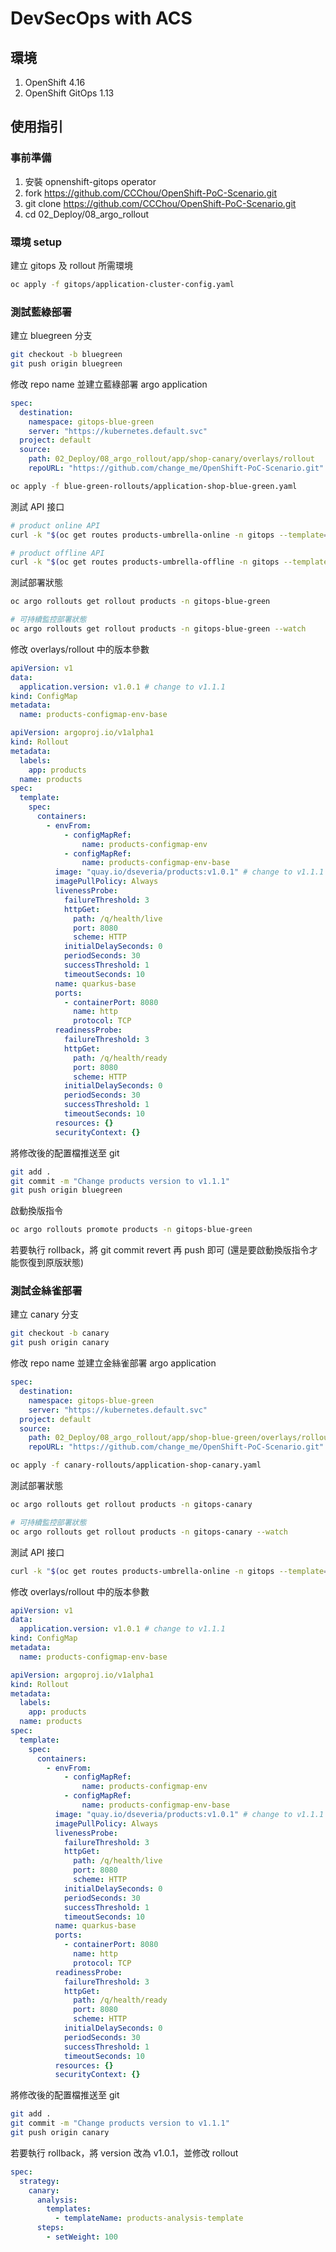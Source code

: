 # DevSecOps with ACS

## 環境
1. OpenShift 4.16
2. OpenShift GitOps 1.13


## 使用指引

### 事前準備
1. 安裝 opnenshift-gitops operator
2. fork https://github.com/CCChou/OpenShift-PoC-Scenario.git
3. git clone https://github.com/CCChou/OpenShift-PoC-Scenario.git
4. cd 02_Deploy/08_argo_rollout

### 環境 setup

建立 gitops 及 rollout 所需環境
```bash
oc apply -f gitops/application-cluster-config.yaml
```

### 測試藍綠部署

建立 bluegreen 分支
```bash
git checkout -b bluegreen
git push origin bluegreen
```
修改 repo name 並建立藍綠部署 argo application
```yaml
spec:
  destination:
    namespace: gitops-blue-green
    server: "https://kubernetes.default.svc"
  project: default
  source:
    path: 02_Deploy/08_argo_rollout/app/shop-canary/overlays/rollout
    repoURL: "https://github.com/change_me/OpenShift-PoC-Scenario.git"
```

```bash
oc apply -f blue-green-rollouts/application-shop-blue-green.yaml
```

測試 API 接口
```bash
# product online API
curl -k "$(oc get routes products-umbrella-online -n gitops --template='https://{{.spec.host}}')/products" | jq;

# product offline API
curl -k "$(oc get routes products-umbrella-offline -n gitops --template='https://{{.spec.host}}')/products" | jq;
```

測試部署狀態
```bash
oc argo rollouts get rollout products -n gitops-blue-green

# 可持續監控部署狀態
oc argo rollouts get rollout products -n gitops-blue-green --watch 
```

修改 overlays/rollout 中的版本參數
```yaml
apiVersion: v1
data:
  application.version: v1.0.1 # change to v1.1.1
kind: ConfigMap
metadata:
  name: products-configmap-env-base
```

```yaml
apiVersion: argoproj.io/v1alpha1
kind: Rollout
metadata:
  labels:
    app: products
  name: products
spec:
  template:
    spec:
      containers:
        - envFrom:
            - configMapRef:
                name: products-configmap-env
            - configMapRef:
                name: products-configmap-env-base
          image: "quay.io/dseveria/products:v1.0.1" # change to v1.1.1
          imagePullPolicy: Always
          livenessProbe:
            failureThreshold: 3
            httpGet:
              path: /q/health/live
              port: 8080
              scheme: HTTP
            initialDelaySeconds: 0
            periodSeconds: 30
            successThreshold: 1
            timeoutSeconds: 10
          name: quarkus-base
          ports:
            - containerPort: 8080
              name: http
              protocol: TCP
          readinessProbe:
            failureThreshold: 3
            httpGet:
              path: /q/health/ready
              port: 8080
              scheme: HTTP
            initialDelaySeconds: 0
            periodSeconds: 30
            successThreshold: 1
            timeoutSeconds: 10
          resources: {}
          securityContext: {}
```

將修改後的配置檔推送至 git
```bash
git add .
git commit -m "Change products version to v1.1.1"
git push origin bluegreen
```

啟動換版指令
```bash
oc argo rollouts promote products -n gitops-blue-green
```

若要執行 rollback，將 git commit revert 再 push 即可 (還是要啟動換版指令才能恢復到原版狀態)

### 測試金絲雀部署

建立 canary 分支
```bash
git checkout -b canary
git push origin canary
```

修改 repo name 並建立金絲雀部署 argo application
```yaml
spec:
  destination:
    namespace: gitops-blue-green
    server: "https://kubernetes.default.svc"
  project: default
  source:
    path: 02_Deploy/08_argo_rollout/app/shop-blue-green/overlays/rollout
    repoURL: "https://github.com/change_me/OpenShift-PoC-Scenario.git"
```

```bash
oc apply -f canary-rollouts/application-shop-canary.yaml
```

測試部署狀態
```bash
oc argo rollouts get rollout products -n gitops-canary

# 可持續監控部署狀態
oc argo rollouts get rollout products -n gitops-canary --watch
```

測試 API 接口
```bash
curl -k "$(oc get routes products-umbrella-online -n gitops --template='https://{{.spec.host}}')/products" | jq
```

修改 overlays/rollout 中的版本參數
```yaml
apiVersion: v1
data:
  application.version: v1.0.1 # change to v1.1.1
kind: ConfigMap
metadata:
  name: products-configmap-env-base
```

```yaml
apiVersion: argoproj.io/v1alpha1
kind: Rollout
metadata:
  labels:
    app: products
  name: products
spec:
  template:
    spec:
      containers:
        - envFrom:
            - configMapRef:
                name: products-configmap-env
            - configMapRef:
                name: products-configmap-env-base
          image: "quay.io/dseveria/products:v1.0.1" # change to v1.1.1
          imagePullPolicy: Always
          livenessProbe:
            failureThreshold: 3
            httpGet:
              path: /q/health/live
              port: 8080
              scheme: HTTP
            initialDelaySeconds: 0
            periodSeconds: 30
            successThreshold: 1
            timeoutSeconds: 10
          name: quarkus-base
          ports:
            - containerPort: 8080
              name: http
              protocol: TCP
          readinessProbe:
            failureThreshold: 3
            httpGet:
              path: /q/health/ready
              port: 8080
              scheme: HTTP
            initialDelaySeconds: 0
            periodSeconds: 30
            successThreshold: 1
            timeoutSeconds: 10
          resources: {}
          securityContext: {}
```

將修改後的配置檔推送至 git
```bash
git add .
git commit -m "Change products version to v1.1.1"
git push origin canary
```

若要執行 rollback，將 version 改為 v1.0.1，並修改 rollout
```yaml
spec:
  strategy:
    canary:
      analysis:
        templates:
          - templateName: products-analysis-template
      steps:
        - setWeight: 100
```